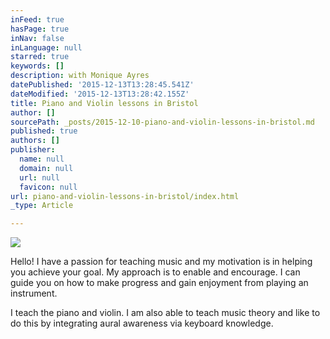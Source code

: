```yaml
---
inFeed: true
hasPage: true
inNav: false
inLanguage: null
starred: true
keywords: []
description: with Monique Ayres
datePublished: '2015-12-13T13:28:45.541Z'
dateModified: '2015-12-13T13:28:42.155Z'
title: Piano and Violin lessons in Bristol
author: []
sourcePath: _posts/2015-12-10-piano-and-violin-lessons-in-bristol.md
published: true
authors: []
publisher:
  name: null
  domain: null
  url: null
  favicon: null
url: piano-and-violin-lessons-in-bristol/index.html
_type: Article

---
```

![](https://s3-us-west-2.amazonaws.com/the-grid-img/p/b909f4aadec6f9a07d68bacd8f2d5d8f511b0d2b.jpg)

Hello! I have a passion for teaching music and my motivation is in helping you achieve your goal. My approach is to enable and encourage. I can guide you on how to make progress and gain enjoyment from playing an instrument.

I teach the piano and violin. I am also able to teach music theory and like to do this by integrating aural awareness via keyboard knowledge.